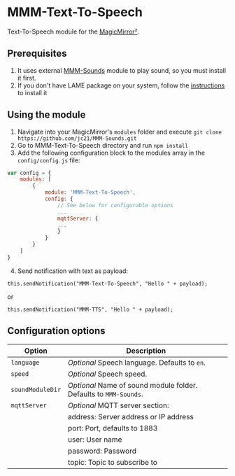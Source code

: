 # MMM-Text-To-Speech

Text-To-Speech module for the [MagicMirror²](https://github.com/MichMich/MagicMirror/).

## Prerequisites

1. It uses external [MMM-Sounds](https://github.com/jc21/MMM-Sounds) module to play sound, so you must install it first.
2. If you don't have LAME package on your system, follow the [instructions](https://www.npmjs.com/package/node-lame#install-on-debian) to install it

## Using the module

1. Navigate into your MagicMirror's `modules` folder and execute `git clone https://github.com/jc21/MMM-Sounds.git`
2. Go to MMM-Text-To-Speech directory and run `npm install`
3. Add the following configuration block to the modules array in the `config/config.js` file:
```js
var config = {
    modules: [
        {
            module: 'MMM-Text-To-Speech',
            config: {
                // See below for configurable options
                ...
                mqttServer: {
                ...
                }
            }
        }
    ]
}
```
4. Send notification with text as payload:
```
this.sendNotification("MMM-Text-To-Speech", "Hello " + payload);
```
or 
```
this.sendNotification("MMM-TTS", "Hello " + payload);
```

## Configuration options

| Option           | Description
|----------------- |-----------
| `language`       | *Optional* Speech language. Defaults to `en`.
| `speed`          | *Optional* Speech speed.
| `soundModuleDir` | *Optional* Name of sound module folder. Defaults to `MMM-Sounds`.
| `mqttServer`     | *Optional* MQTT server section:
|                  | address: Server address or IP address
|                  | port: Port, defaults to 1883
|                  | user: User name
|                  | password: Password
|                  | topic: Topic to subscribe to

